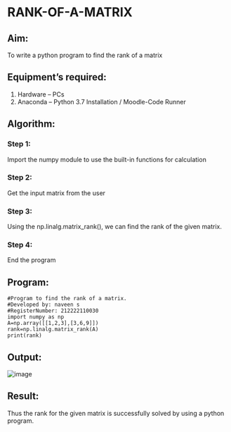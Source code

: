 # RANK-OF-A-MATRIX
## Aim:
To write a python program to find the rank of a matrix
## Equipment’s required:
1. 	Hardware – PCs
2. 	Anaconda – Python 3.7 Installation / Moodle-Code Runner
## Algorithm:
### Step 1: 
Import the numpy module to use the built-in functions for calculation
### Step 2:
Get the input matrix from the user
### Step 3:
Using the np.linalg.matrix_rank(), we can find the rank of the given matrix.
### Step 4: 
End the program
## Program:
```
#Program to find the rank of a matrix.
#Developed by: naveen s
#RegisterNumber: 212222110030
import numpy as np
A=np.array([[1,2,3],[3,6,9]])
rank=np.linalg.matrix_rank(A)
print(rank)
 ```
## Output:
![image](https://github.com/NaveenSivamalai/RANK-OF-A-MATRIX/assets/123792574/b74490fc-2d4f-4397-bf70-27b52f6635e6)

## Result:
Thus the rank for the given matrix is successfully solved by  using a python program.

